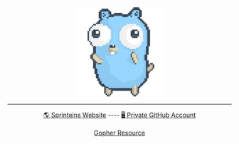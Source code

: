 <div align="center" style="tex-align: center;">
<img alt="dancing gopher" width="200px" height="200" src="./gopher-dance.gif">
<hr>
<div>
  <a href="https://sprinteins.com/" target="_blank">🌎 Sprinteins Website</a>
  <span> ---- </span>
  <a href="https://github.com/uvulpos" target="_blank">🖥️ Private GitHub Account</a>
  <div>
    <br>
    <a href="https://github.com/egonelbre/gophers" target="_blank">Gopher Resource</a>
  </div>
</div>
</div>
